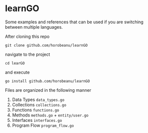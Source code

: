 # learnGO
Some examples and references that can be used if you are switching between multiple languages.

After cloning this repo 
```
git clone github.com/horobeanu/learnGO
```
navigate to the project 
```
cd learGO
```
and execute
```
go install github.com/horobeanu/learnGO
```

Files are organized in the following manner
1. Data Types
    `data_types.go`
2. Collections
    `collections.go`
3. Functions
    `functions.go`
4. Methods
    `methods.go` + `entity/user.go`
5. Interfaces
    `interfaces.go`
6. Program Flow
    `program_flow.go`